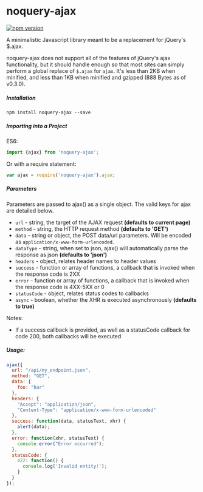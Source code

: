 # noquery-ajax

[![npm version](https://badge.fury.io/js/noquery-ajax.svg)](https://badge.fury.io/js/noquery-ajax)

A minimalistic Javascript library meant to be a replacement for jQuery's $.ajax.

noquery-ajax does not support all of the features of jQuery's ajax functionality,
but it should handle enough so that most sites can simply perform a global
replace of `$.ajax` for `ajax`. It's less than 2KB when minified, and less than 1KB
when minified and gzipped (888 Bytes as of v0.3.0).

##### Installation

    npm install noquery-ajax --save

##### Importing into a Project

ES6:

```javascript
import {ajax} from 'noquery-ajax';
```

Or with a require statement:

```javascript
var ajax = require('noquery-ajax').ajax;
```

##### Parameters

Parameters are passed to ajax() as a single object. The valid keys for ajax are
detailed below.

* `url` - string, the target of the AJAX request **(defaults to current page)**
* `method` - string, the HTTP request method **(defaults to 'GET')**
* `data` - string or object, the POST data/url parameters. Will be encoded as `application/x-www-form-urlencoded`.
* `dataType` - string, when set to json, ajax() will automatically parse the response as json **(defaults to 'json')**
* `headers` - object, relates header names to header values
* `success` - function or array of functions, a callback that is invoked when the response code is 2XX
* `error` - function or array of functions, a callback that is invoked when the response code is 4XX-5XX or 0
* `statusCode` - object, relates status codes to callbacks
* `async` - boolean, whether the XHR is executed asynchronously **(defaults to true)**

Notes:

* If a success callback is provided, as well as a statusCode callback for code
200, both callbacks will be executed

##### Usage:

```js
ajax({
  url: "/api/my_endpoint.json",
  method: "GET",
  data: {
    foo: "bar"
  },
  headers: {
    "Accept": "application/json",
    "Content-Type": "application/x-www-form-urlencoded"
  },
  success: function(data, statusText, xhr) {
    alert(data);
  },
  error: function(xhr, statusText) {
    console.error("Error occurred");
  },
  statusCode: {
    422: function() {
      console.log('Invalid entity!');
    }
  }
});
```
